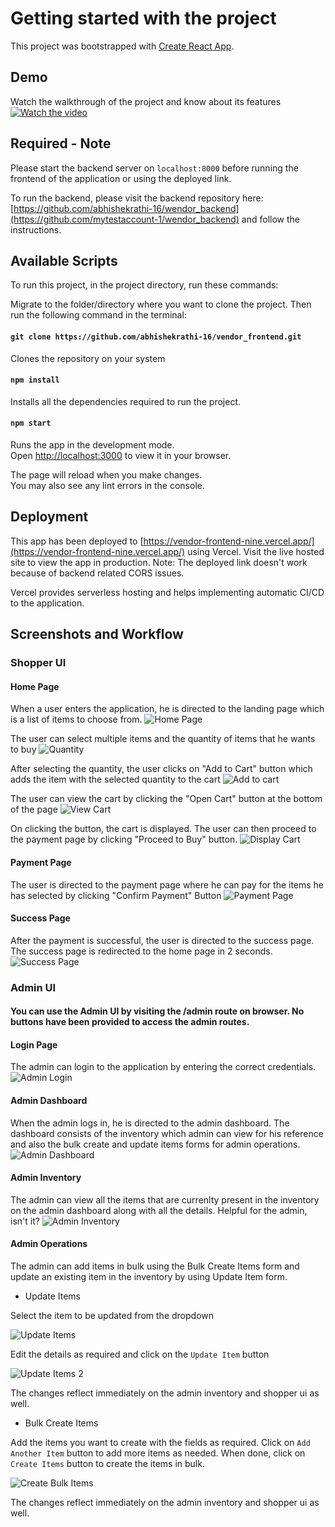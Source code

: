 # Getting started with the project

This project was bootstrapped with [Create React App](https://github.com/facebook/create-react-app).

## Demo

Watch the walkthrough of the project and know about its features
[![Watch the video](https://drive.google.com/file/d/1K7lnMVG3u-wKu9KsatWrOoH6IXY2USoU/view?usp=sharing)](https://drive.google.com/file/d/1KMEM-vfWiCvTFoaYjPakT0YsxkB9Y4rX/view?usp=sharing)

## Required - Note

Please start the backend server on `localhost:8000` before running the frontend of the application or using the deployed link.

To run the backend, please visit the backend repository here:
[https://github.com/abhishekrathi-16/wendor_backend](https://github.com/mytestaccount-1/wendor_backend) and follow the instructions.

## Available Scripts

To run this project, in the project directory, run these commands:

Migrate to the folder/directory where you want to clone the project. Then run the following command in the terminal:

#### `git clone https://github.com/abhishekrathi-16/vendor_frontend.git`

Clones the repository on your system

#### `npm install`

Installs all the dependencies required to run the project.

#### `npm start`

Runs the app in the development mode.\
Open [http://localhost:3000](http://localhost:3000) to view it in your browser.

The page will reload when you make changes.\
You may also see any lint errors in the console.

## Deployment

This app has been deployed to [https://vendor-frontend-nine.vercel.app/](https://vendor-frontend-nine.vercel.app/) using Vercel. Visit the live hosted site to view the app in production. Note: The deployed link doesn't work because of backend related CORS issues.

Vercel provides serverless hosting and helps implementing automatic CI/CD to the application.

## Screenshots and Workflow

### Shopper UI

#### Home Page

When a user enters the application, he is directed to the landing page which is a list of items to choose from.
![Home Page](/public/screenshots/home_page.png)

The user can select multiple items and the quantity of items that he wants to buy
![Quantity](/public/screenshots/select_quantity.png)

After selecting the quantity, the user clicks on "Add to Cart" button which adds the item with the selected quantity to the cart
![Add to cart](/public/screenshots/add_to_cart.png)

The user can view the cart by clicking the "Open Cart" button at the bottom of the page
![View Cart](/public/screenshots/view_cart_button.png)

On clicking the button, the cart is displayed. The user can then proceed to the payment page by clicking "Proceed to Buy" button.
![Display Cart](/public/screenshots/display_cart.png)

#### Payment Page

The user is directed to the payment page where he can pay for the items he has selected by clicking "Confirm Payment" Button
![Payment Page](/public/screenshots/payment_process.png)

#### Success Page
After the payment is successful, the user is directed to the success page. The success page is redirected to the home page in 2 seconds.
![Success Page](/public/screenshots/payment_success.png)


### Admin UI

#### You can use the Admin UI by visiting the /admin route on browser. No buttons have been provided to access the admin routes.

#### Login Page

The admin can login to the application by entering the correct credentials.
![Admin Login](/public/screenshots/admin_login.png)

#### Admin Dashboard

When the admin logs in, he is directed to the admin dashboard. The dashboard consists of the inventory which admin can view for his reference and also the bulk create and update items forms for admin operations.
![Admin Dashboard](/public/screenshots/admin_dashboard.png)

#### Admin Inventory

The admin can view all the items that are currenlty present in the inventory on the admin dashboard along with all the details. Helpful for the admin, isn't it?
![Admin Inventory](/public/screenshots/admin_inventory.png)

#### Admin Operations

The admin can add items in bulk using the Bulk Create Items form and update an existing item in the inventory by using Update Item form.

- Update Items 

Select the item to be updated from the dropdown

![Update Items](/public/screenshots/update_items.png)

Edit the details as required and click on the `Update Item` button

![Update Items 2](/public/screenshots/update_items_2.png)

The changes reflect immediately on the admin inventory and shopper ui as well.

- Bulk Create Items

Add the items you want to create with the fields as required.
Click on `Add Another Item` button to add more items as needed. When done, click on `Create Items` button to create the items in bulk.

![Create Bulk Items](/public/screenshots/bulk_create.png)

The changes reflect immediately on the admin inventory and shopper ui as well.